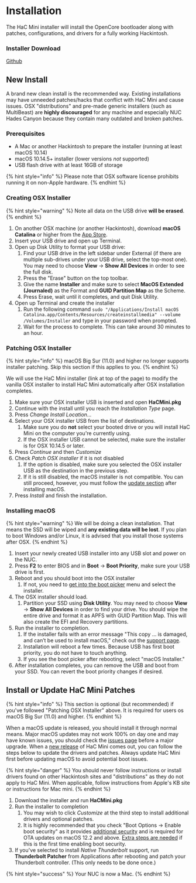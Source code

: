# Installation

The HaC Mini installer will install the OpenCore bootloader along with patches, configurations, and drivers for a fully working Hackintosh.

### Installer Download

[Github](https://github.com/osy86/HaC-Mini/releases)

## New Install

A brand new clean install is the recommended way. Existing installations may have unneeded patches/hacks that conflict with HaC Mini and cause issues. OSX "distributions" and pre-made generic installers (such as MultiBeast) are **highly discouraged** for any machine and especially NUC Hades Canyon because they contain many outdated and broken patches.

### Prerequisites

* A Mac or another Hackintosh to prepare the installer (running at least macOS 10.14)
* macOS 10.14.5+ installer (lower versions _not_ supported)
* USB flash drive with at least 16GB of storage

{% hint style="info" %}
Please note that OSX software license prohibits running it on non-Apple hardware.
{% endhint %}

### Creating OSX Installer

{% hint style="warning" %}
Note all data on the USB drive **will be erased**.
{% endhint %}

1. On another OSX machine (or another Hackintosh), download **macOS Catalina** or higher from the [App Store](https://apps.apple.com/us/app/macos-catalina/id1466841314?mt=12).
2. Insert your USB drive and open up Terminal.
3. Open up Disk Utility to format your USB drive:
   1. Find your USB drive in the left sidebar under External (if there are multiple sub-drives under your USB drive, select the top-most one). You may need to choose **View** -> **Show All Devices** in order to see the full disk.
   2. Press the "Erase" button on the top toolbar.
   3. Give the name **Installer** and make sure to select **MacOS Extended (Journaled)** as the Format and **GUID Partition Map** as the Scheme.
   4. Press Erase, wait until it completes, and quit Disk Utility.
4. Open up Terminal and create the installer
   1. Run the following command `sudo "/Applications/Install macOS Catalina.app/Contents/Resources/createinstallmedia" --volume /Volumes/Installer` and type in your password when prompted.
   2. Wait for the process to complete. This can take around 30 minutes to an hour.

### Patching OSX Installer

{% hint style="info" %}
macOS Big Sur (11.0) and higher no longer supports installer patching. Skip this section if this applies to you.
{% endhint %}

We will use the HaC Mini installer (link at top of the page) to modify the vanilla OSX installer to install HaC Mini automatically after OSX installation completes.

1. Make sure your OSX installer USB is inserted and open **HaCMini.pkg**
2. Continue with the install until you reach the _Installation Type_ page.
3. Press _Change Install Location..._
4. Select your OSX installer USB from the list of destinations.
   1. Make sure you do **not** select your booted drive or you will install HaC Mini on the computer you're currently using.
   2. If the OSX installer USB cannot be selected, make sure the installer is for OSX 10.14.5 or later.
5. Press _Continue_ and then _Customize_
6. Check _Patch OSX installer_ if it is not disabled
   1. If the option is disabled, make sure you selected the OSX installer USB as the destination in the previous step.
   2. If it is still disabled, the macOS installer is not compatible. You can still proceed, however, you must follow the [update section](installation.md#update-existing-install) after installing macOS.
7. Press _Install_ and finish the installation.

### Installing macOS

{% hint style="warning" %}
We will be doing a clean installation. That means the SSD will be wiped and **any existing data will be lost**. If you plan to boot Windows and/or Linux, it is advised that you install those systems after OSX.
{% endhint %}

1. Insert your newly created USB installer into any USB slot and power on the NUC.
2. Press **F2** to enter BIOS and in **Boot** -> **Boot Priority**, make sure your USB drive is first.
3. Reboot and you should boot into the OSX installer
   1. If not, you need to [get into the boot picker](../post-installation/support.md#getting-into-boot-picker-menu) menu and select the installer.
4. The OSX installer should load.
   1. Partition your SSD using **Disk Utility**. You may need to choose **View** -> **Show All Devices** in order to find your drive. You should wipe the entire drive and format it as APFS with GUID Partition Map. This will also create the EFI and Recovery partitions.
5. Run the installer to completion.
   1. If the installer fails with an error message "This copy ... is damaged, and can’t be used to install macOS," check out the [support page](../post-installation/support.md#this-copy-is-damaged-and-cant-be-used-to-install-macos).
   2. Installation will reboot a few times. Because USB has first boot priority, you do not have to touch anything.
   3. If you see the boot picker after rebooting, select "macOS Installer."
6. After installation completes, you can remove the USB and boot from your SSD. You can revert the boot priority changes if desired.

## Install or Update HaC Mini Patches

{% hint style="info" %}
This section is optional (but recommended) if you've followed "Patching OSX Installer" above. It is required for users os macOS Big Sur (11.0) and higher.
{% endhint %}

When a macOS update is released, you should install it through normal means. Major macOS updates may not work 100% on day one and may have known issues, you should check the [issues page](https://github.com/osy86/HaC-Mini/issues) before a major upgrade. When a [new release](https://github.com/osy86/HaC-Mini/releases/latest) of HaC Mini comes out, you can follow the steps below to update the drivers and patches. Always update HaC Mini first before updating macOS to avoid potential boot issues.

{% hint style="danger" %}
You should never follow instructions or install drivers found on other Hackintosh sites and "distributions" as they do not apply to HaC Mini. When applicable, follow instructions from Apple's KB site or instructions for Mac mini.
{% endhint %}

1. Download the installer and run **HaCMini.pkg**
2. Run the installer to completion
   1. You may wish to click _Customize_ at the third step to install additional drivers and optional patches.
   2. It is highly recommended that you check "Boot Options -> Enable boot security" as it provides [additional security](../details/secure-boot.md) and is required for OTA updates on macOS 12.2 and above. [Extra steps are needed](../post-installation/support.md#cannot-boot-when-secure-boot-is-enabled) if this is the first time enabling boot security.
3. If you've selected to install _Native Thunderbolt_ support, run **Thunderbolt Patcher** from Applications after rebooting and patch your Thunderbolt controller. (This only needs to be done once.)

{% hint style="success" %}
Your NUC is now a Mac.
{% endhint %}
